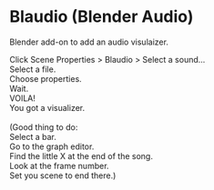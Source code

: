 # Blaudio (Blender Audio)

Blender add-on to add an audio visulaizer.

Click Scene Properties > Blaudio > Select a sound... <br>
Select a file.<br>
Choose properties.<br>
Wait.<br>
VOILA!<br>
You got a visualizer.<br>
<br>
(Good thing to do:<br>
Select a bar.<br>
Go to the graph editor.<br>
Find the little X at the end of the song.<br>
Look at the frame number.<br>
Set you scene to end there.)<br>

